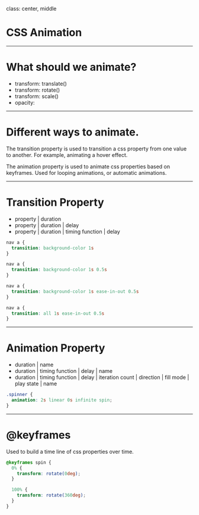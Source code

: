 
class: center, middle

# CSS Animation

---

# What should we animate?

- transform: translate()
- transform: rotate()
- transform: scale()
- opacity:

---

# Different ways to animate.

The transition property is used to transition a css property from one value to
another. For example, animating a hover effect.

The animation property is used to animate css properties based on keyframes.
Used for looping animations, or automatic animations.

---

# Transition Property

- property | duration
- property | duration | delay
- property | duration | timing function | delay

```css
nav a {
  transition: background-color 1s
}
```

```css
nav a {
  transition: background-color 1s 0.5s
}
```

```css
nav a {
  transition: background-color 1s ease-in-out 0.5s
}
```

```css
nav a {
  transition: all 1s ease-in-out 0.5s
}
```

---

# Animation Property

- duration | name
- duration | timing function | delay | name
- duration | timing function | delay | iteration count | direction | fill mode | play state | name

```css
.spinner {
  animation: 2s linear 0s infinite spin;
}
```

---

# @keyframes

Used to build a time line of css properties over time.

```css
@keyframes spin {
  0% {
    transform: rotate(0deg);
  }

  100% {
    transform: rotate(360deg);
  }
}
```
